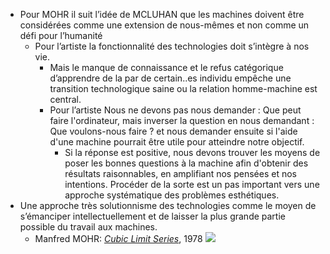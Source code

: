 - Pour MOHR il suit l’idée de MCLUHAN que les machines doivent être considérées comme une extension de nous-mêmes et non comme un défi pour l’humanité
	- Pour l’artiste la fonctionnalité des technologies doit s’intègre à nos vie.
		- Mais le manque de connaissance et le refus catégorique d’apprendre de la par de certain..es individu empêche une transition technologique saine ou la relation homme-machine est central.
		- Pour l’artiste Nous ne devons pas nous demander : Que peut faire l'ordinateur, mais inverser la question en nous demandant : Que voulons-nous faire ? et nous demander ensuite si l'aide d'une machine pourrait être utile pour atteindre notre objectif.
			- Si la réponse est positive, nous devons trouver les moyens de poser les bonnes questions à la machine afin d'obtenir des résultats raisonnables, en amplifiant nos pensées et nos intentions. Procéder de la sorte est un pas important vers une approche systématique des problèmes esthétiques.
- Une approche très solutionnisme des technologies comme le moyen de s’émanciper intellectuellement et de laisser la plus grande partie possible du travail aux machines.
	- Manfred MOHR: [*Cubic Limit Series*](https://www.mfab.hu/artworks/computer-graphics-i/), 1978 ![](https://www.mfab.hu/app/uploads/2018/11/43076.jpg)